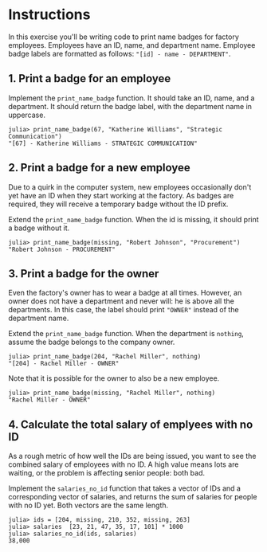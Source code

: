 # Instructions

In this exercise you'll be writing code to print name badges for factory employees. Employees have an ID, name, and department name. Employee badge labels are formatted as follows: `"[id] - name - DEPARTMENT"`.

## 1. Print a badge for an employee

Implement the `print_name_badge` function. It should take an ID, name, and a department. It should return the badge label, with the department name in uppercase.

```julia-repl
julia> print_name_badge(67, "Katherine Williams", "Strategic Communication")
"[67] - Katherine Williams - STRATEGIC COMMUNICATION"
```

## 2. Print a badge for a new employee

Due to a quirk in the computer system, new employees occasionally don't yet have an ID when they start working at the factory. As badges are required, they will receive a temporary badge without the ID prefix.

Extend the `print_name_badge` function. When the id is missing, it should print a badge without it.

```julia-repl
julia> print_name_badge(missing, "Robert Johnson", "Procurement")
"Robert Johnson - PROCUREMENT"
```

## 3. Print a badge for the owner

Even the factory's owner has to wear a badge at all times. However, an owner does not have a department and never will: he is above all the departments. In this case, the label should print `"OWNER"` instead of the department name.

Extend the `print_name_badge` function. When the department is `nothing`, assume the badge belongs to the company owner.

```julia-repl
julia> print_name_badge(204, "Rachel Miller", nothing)
"[204] - Rachel Miller - OWNER"
```

Note that it is possible for the owner to also be a new employee.

```julia-repl
julia> print_name_badge(missing, "Rachel Miller", nothing)
"Rachel Miller - OWNER"
```

## 4. Calculate the total salary of emplyees with no ID

As a rough metric of how well the IDs are being issued, you want to see the combined salary of employees with no ID. A high value means lots are waiting, or the problem is affecting senior people: both bad.

Implement the `salaries_no_id` function that takes a vector of IDs and a corresponding vector of salaries, and returns the sum of salaries for people with no ID yet. Both vectors are the same length.

```julia-repl
julia> ids = [204, missing, 210, 352, missing, 263]
julia> salaries  [23, 21, 47, 35, 17, 101] * 1000
julia> salaries_no_id(ids, salaries)
38,000
```